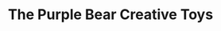 ---
title: "The Purple Bear Creative Toys"
url: /guilford/the-purple-bear-creative-toys/
shop: toys
---